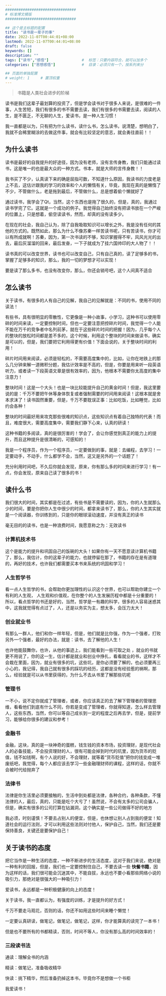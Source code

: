 ```yaml
---
################################
# 标准博文模版
################################

## 这个是主标题的配置
title: "读书是一辈子的事"
date: 2022-11-07T00:44:01+08:00
lastmod: 2022-11-07T00:44:01+08:00
draft: false
keywords: []
description: "" 
tags: ["读书","感悟"]               #  标签：只要内容符合，就可以加多个
categories: ["思想感悟"]            #  目录：必须只有一个，按系列来分

## 页面的单独配置
# weight: 1     # 置顶权重 
---
```

> 书籍是人类社会进步的阶梯

读书是我们这辈子最划算的投资了，但是学会读书对于很多人来说，是很难的一件事，人生苦短，我们有很多的书不需要去读，我们有很多的书需要去读，阅读的人生，是不匮乏，不无聊的人生，爱读书，是一种人生习惯！

我一直都是以为，只有把为什么读书，读什么书，怎么读书，说清楚，想明白了，我就不会稀里糊涂的去做这件事，就会有比较坚定的意志，就会勇往直前！！

## 为什么读书
读书是最好的自我提升的好途径，因为没有老师，没有言传身教，我们只能通过读书，这是唯一的也是最大众的一种方式。书本，就是大师的言传身教！！

我书买了不少，认真读下来的确是屈指可数，不知道什么原因，我读书的力度老是上不去，这估计跟我的学习的效率和个人的懒惰有关，毕竟，我现在真的是懒惰了不少，不管做什么，老是拖到最后，不管做什么，总是想着偷个懒就好了

通过读书，我学会了Qt，当然，这个东西也是拖了很久的，但是，真的，我通过读书学完了它。这就是一个成功的例子。我觉得自己始终没有把读书放在一个严峻的位置上，只是想着，偷空读读书，然而，却真的没有读多少。

在现在的社会，我自己认为，除了自我吸取知识可以增长之外，我是没有任何的其他的方式的。既然如此，那么为什么不像苏秦一样苦读书呢，只有苦读书，你才可以有所成就啊！苏秦，因为，第一次书读的不够，知识掌握得不牢，风风光光的出去，最后灰溜溜的回来，最后发奋，一下子就成为了挂六国帅印的大人物了！！

读书真的可以改变世界，读书也可以改变自己，只有自己真的，读了足够多的书，掌握了足够多的知识，那么，我的一切的梦想才可以实现！

要是读了那么多书，也没有改变你，那么，你还会销号吧，这个人间真不适合

## 怎么读书
关于读书，有很多的人有自己的见解，我自己的见解就是：不同的书，使用不同的读法！

有些书，具有很明显的零散性，它更像是一种小故事，小学习，这种书可以使用零碎的时间来读，一定要控制时间，但也一定要注意把控碎片时间，我觉得一个人能不能在万千的竞争者中名列前茅，就在于这些碎片时间的把握！因为，几乎每个人的整块的放松时间都是差不多的，这个时候，利用这个整块的时间来做读书，确实是可以的，但是，我们要把它利用得更有价值！下面会说的，关于整块时间的利用！

碎片时间用来阅读，必须是轻松的，不需要高度集中的，比如，让你在地铁上的那么几分钟来解一道微积分题，我估计效率是不高的，但是，你要是用来听一段英语听力，或者读一下段英语文章是很有效率的，因为，他根本不需要你太高度的集中注意力！

整块时间！这是一个大头！也是一块比较能提升自己的黄金时间！但是，我这里要说的是：千万不要把午休等身体恢复或者强制需要的时间用来阅读！这根本就是舍本求沫了！读书固然重要，但是，千万不要耽误正事：比如吃饭，比如睡觉，比如约会各种！

整块的时间最好用来攻克那些很难的知识点，这些知识点有着自己独特的代表！而且，难度很大，需要高度集中，需要我们静下心来，认真的研读！

这种书籍的多阅读，真的是很厉害的！学会了，会让你感觉到真正的能力上的提升，而且这种提升是很清晰的，可感知的！

我是一个程序员，作为一个程序员，一定要做到的事，就是：去编程，去学习！一定要动手，不动手，什么都学不会，当然，这又是另外的一个话题了！

充分利用时间吧，不久后你就会发现，原来，你有那么多的时间来进行学习！有一点，你会发现，原来自己读了很多的书！

## 读什么书
我们很大的时间，其实都是在过滤，有些书是不需要读的，因为，你的人生就那么少的时间，要是你把你人生中很少的时间，都拿来读书了，那么，你的人生其实就是一个阅读器，你训练到的，只是你的眼球滚动速度，并没有真正的读书

毫无目的的读书，也是一种浪费时间，我愿意称之为：无效读书

### 计算机技术书
这个是能力的提升和巩固自己的饭碗的大头！如果你有一天不愿意读计算机书籍了，那么，我估计，你的这辈子的能力，也就停留在那了，书籍的存在是有道理的，再好的技术，也许我们都需要买本书来系统的巩固和学习！

### 人生哲学书
看一点人生哲学的书，会帮助你更加理性的认识这个世界，也可以帮助你建立一个有利的人生观， 人生观和价值观，在你整个的人生发展历程中都是十分重要的！所以，看点哲学的书还是好的，当然，哲学是一有趣的科学，很多的人容易迷惑其中，这我就觉得有点过了，人，还是以务实为主，想太多，会压力太大！

### 创业就业书
有那么一群人，他们和你一样年轻，但是，他们就是比你强，作为一个强者，打败另外一个强者，最好的办法，就是：读书，去了解他的人生！

也许他能鼓舞你，也许，从他的事迹上，我们能看到一些可取之处 ，就业的书就更不用说了，你的这一生，估计都是就业和创业中挣扎，看看就业的书，这样才不会栽在里面，因为，就业有很多的坑，这些坑，是你必须要了解的，也必须要再三小心的，我记得，我自己就有很多的踩坑的经历，这都是没有经验惹的祸啊，那么，经验就是可以从书里获得的，为什么不去从书里了解那些坑呢

### 管理书
一不小，说不定你就成了管理者，或者，你应该真正的去了解下管理者的管理思维，看看他们到底有什么不同，你若是变成了管理者，你就得知道，怎么样去管理人，这些东西，当然，你可以等自己成长到一定的程度之后再去学，但是，提前学习，能够给你很多的建议和参考！

### 金融书
金融，这块，真的是一块神奇的蛋糕，钱生钱的资本市场，投资理财，是现代社会人的必备技能，不会投资理财的人，很有可能会掉到时代的坑里，因为货币的贬值，钱不如钱啊，有个人说的好，不会理财，就等着“货币贬值”把你的钱变成一堆废纸吧，我觉得，每个人都应该去学习一些金融理财师的课程，这样的话，你就不会被时代给抛弃了

### 法律书
法律是你生活里必须要接触的，生活中到处都是法律，各种合约，各种条款，不懂法律的人，最后，真的，只能是吃个大亏了！虽然说，不会有太多的公司会骗人，但是，确实有很多的公司打算在钻漏洞，这个确实是一些公司做得不好的地方

我必须，时刻谨慎！不要去占别人的便宜，但是，也休想让别人占到我的便宜！知道社会的运行法则，才可以利用这些法则对付他人，保护自己，当然，我们还是要保持善良，关键还是要保护自己！

## 关于读书的态度
把它当作是一种生活的态度，一种不断进步的生活态度，这对于我们来说，绝对是一种有利的回报，但是，我们也一定要控制住自己，不要去读一些 **快餐书籍**，因为这样的话，我们很可能会沉迷其中，不能自拔，永远也不要小看那些网络小说的吸引力，那绝对是很强大的一种吸引力！

爱读书，永远都是一种积极健康的向上的态度！

关于读书，我一直都认为，有强度的训练，才是提升的好方式！

千万不要走马观花，否则的话，你还不如用这些时间来睡个懒觉！

一定要认真研读，做笔记，做笔记，做笔记，这样，你才能算真的读完了一本书！

但是也不要所有的书都精读，否则，时间不等人，你没有那么高的时间效率的！

### 三段读书法

通读：理解全书的内涵

精读：做笔记，准备吸收精华

快读：挑下精华，然后准备扔掉这本书，毕竟你不是想做一个书柜

我爱读书！


